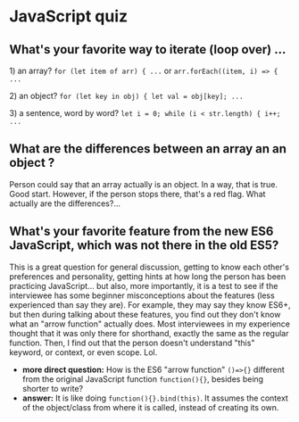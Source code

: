 # JavaScript quiz

## What's your favorite way to iterate \(loop over\) ...

1\) an array?   `for (let item of arr) { ...` or `arr.forEach((item, i) => { ...`  

2\) an object? `for (let key in obj) { let val = obj[key]; ...` 

3\) a sentence, word by word? `let i = 0; while (i < str.length) { i++; ...`  

## What are the differences between an array an an object ?

Person could say that an array actually is an object. In a way, that is true. Good start. However, if the person stops there, that's a red flag. What actually are the differences?...

## What's your favorite feature from the new ES6 JavaScript, which was not there in the old ES5?

This is a great question for general discussion, getting to know each other's preferences and personality, getting hints at how long the person has been practicing JavaScript... but also, more importantly, it is a test to see if the interviewee has some beginner misconceptions about the features \(less experienced than say they are\). For example, they may say they know ES6+, but then during talking about these features, you find out they don't know what an "arrow function" actually does. Most interviewees in my experience thought that it was only there for shorthand, exactly the same as the regular function. Then, I find out that the person doesn't understand "this" keyword, or context, or even scope. Lol.

* **more direct question:** How is the ES6 "arrow function" `()=>{}` different from the original JavaScript function `function(){}`, besides being shorter to write?
* **answer:** It is like doing `function(){}.bind(this)`. It assumes the context of the object/class from where it is called, instead of creating its own.





















